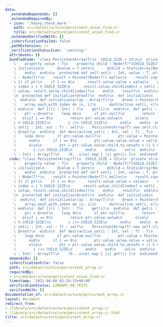 ```yaml
---
data:
  _extendedDependsOn: []
  _extendedRequiredBy:
  - icon: ':heavy_check_mark:'
    path: src/datastructure/persistent_union_find.cr
    title: src/datastructure/persistent_union_find.cr
  _extendedVerifiedWith: []
  _isVerificationFailed: false
  _pathExtension: cr
  _verificationStatusIcon: ':warning:'
  attributes: {}
  bundledCode: "class PersistentArray(T)\n  CHILD_SIZE = 32\n\n  private struct Node(T)\n\
    \    property value : T\n    property child : Node(T)*[CHILD_SIZE]\n\n    def\
    \ initialize\n      @value = T.zero\n      @child = StaticArray(Node(T)*, CHILD_SIZE).new(Pointer(Node(T)).null)\n\
    \    end\n  end\n\n  protected def self.set(i : Int, value : T, ptr : Node(T)*)\
    \ : Node(T)*\n    result = Pointer(Node(T)).malloc\n    result.copy_from(ptr,\
    \ 1) if ptr\n    if i == 0\n      result.value.value = value\n    else\n     \
    \ index = i % CHILD_SIZE\n      result.value.child[index] = set(i // CHILD_SIZE,\
    \ value, result.value.child[index])\n    end\n    result\n  end\n\n  @root : Node(T)*\n\
    \n  protected def initialize(@root)\n  end\n\n  def initialize\n    @root = Pointer(Node(T)).null\n\
    \  end\n\n  def initialize(array : Array(T))\n    @root = Pointer(Node(T)).null\n\
    \    array.each_with_index do |x, i|\n      destractive_set(i, x)\n    end\n \
    \ end\n\n  def [](i : Int) : T\n    get(i)\n  end\n\n  def get(i : Int) : T\n\
    \    ptr = @root\n    loop do\n      if ptr.null?\n        return T.zero\n   \
    \   elsif i == 0\n        return ptr.value.value\n      else\n        ptr = ptr.value.child[i\
    \ % CHILD_SIZE]\n        i //= CHILD_SIZE\n      end\n    end\n  end\n\n  def\
    \ set(i : Int, val : T) : self\n    PersistentArray(T).new self.class.set(i, val,\
    \ @root)\n  end\n\n  def destractive_set(i : Int, val : T) : T\n    ptr = pointerof(@root)\n\
    \    loop do\n      if ptr.value.null?\n        ptr.value = Pointer(Node(T)).malloc\n\
    \      end\n      if i == 0\n        ptr.value.value.value = val\n        break\n\
    \      else\n        ptr = ptr.value.value.child.to_unsafe + (i % CHILD_SIZE)\n\
    \        i //= CHILD_SIZE\n      end\n    end\n    val\n  end\n\n  def to_a(size\
    \ : Int) : Array(T)\n    (0...size).map { |i| get(i) }\n  end\nend\n"
  code: "class PersistentArray(T)\n  CHILD_SIZE = 32\n\n  private struct Node(T)\n\
    \    property value : T\n    property child : Node(T)*[CHILD_SIZE]\n\n    def\
    \ initialize\n      @value = T.zero\n      @child = StaticArray(Node(T)*, CHILD_SIZE).new(Pointer(Node(T)).null)\n\
    \    end\n  end\n\n  protected def self.set(i : Int, value : T, ptr : Node(T)*)\
    \ : Node(T)*\n    result = Pointer(Node(T)).malloc\n    result.copy_from(ptr,\
    \ 1) if ptr\n    if i == 0\n      result.value.value = value\n    else\n     \
    \ index = i % CHILD_SIZE\n      result.value.child[index] = set(i // CHILD_SIZE,\
    \ value, result.value.child[index])\n    end\n    result\n  end\n\n  @root : Node(T)*\n\
    \n  protected def initialize(@root)\n  end\n\n  def initialize\n    @root = Pointer(Node(T)).null\n\
    \  end\n\n  def initialize(array : Array(T))\n    @root = Pointer(Node(T)).null\n\
    \    array.each_with_index do |x, i|\n      destractive_set(i, x)\n    end\n \
    \ end\n\n  def [](i : Int) : T\n    get(i)\n  end\n\n  def get(i : Int) : T\n\
    \    ptr = @root\n    loop do\n      if ptr.null?\n        return T.zero\n   \
    \   elsif i == 0\n        return ptr.value.value\n      else\n        ptr = ptr.value.child[i\
    \ % CHILD_SIZE]\n        i //= CHILD_SIZE\n      end\n    end\n  end\n\n  def\
    \ set(i : Int, val : T) : self\n    PersistentArray(T).new self.class.set(i, val,\
    \ @root)\n  end\n\n  def destractive_set(i : Int, val : T) : T\n    ptr = pointerof(@root)\n\
    \    loop do\n      if ptr.value.null?\n        ptr.value = Pointer(Node(T)).malloc\n\
    \      end\n      if i == 0\n        ptr.value.value.value = val\n        break\n\
    \      else\n        ptr = ptr.value.value.child.to_unsafe + (i % CHILD_SIZE)\n\
    \        i //= CHILD_SIZE\n      end\n    end\n    val\n  end\n\n  def to_a(size\
    \ : Int) : Array(T)\n    (0...size).map { |i| get(i) }\n  end\nend\n"
  dependsOn: []
  isVerificationFile: false
  path: src/datastructure/persistent_array.cr
  requiredBy:
  - src/datastructure/persistent_union_find.cr
  timestamp: '2021-08-08 03:24:13+00:00'
  verificationStatus: LIBRARY_NO_TESTS
  verifiedWith: []
documentation_of: src/datastructure/persistent_array.cr
layout: document
redirect_from:
- /library/src/datastructure/persistent_array.cr
- /library/src/datastructure/persistent_array.cr.html
title: src/datastructure/persistent_array.cr
---
```

